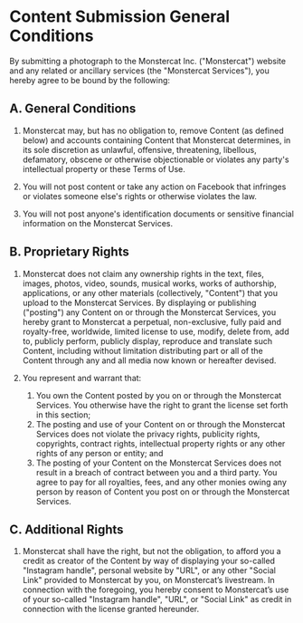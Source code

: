 # Content Submission General Conditions 

By submitting a photograph to the Monstercat Inc. ("Monstercat") website and any related or ancillary services (the "Monstercat Services"), you hereby agree to be bound by the following:

## A. General Conditions

1.	Monstercat may, but has no obligation to, remove Content (as defined below) and accounts containing Content that Monstercat determines, in its sole discretion as unlawful, offensive, threatening, libellous, defamatory, obscene or otherwise objectionable or violates any party's intellectual property or these Terms of Use. 

2.	You will not post content or take any action on Facebook that infringes or violates someone else's rights or otherwise violates the law.

3.	You will not post anyone's identification documents or sensitive financial information on the Monstercat Services.

## B. Proprietary Rights

1.	Monstercat does not claim any ownership rights in the text, files, images, photos, video, sounds, musical works, works of authorship, applications, or any other materials (collectively, "Content") that you upload to the Monstercat Services. By displaying or publishing ("posting") any Content on or through the Monstercat Services, you hereby grant to Monstercat a perpetual, non-exclusive, fully paid and royalty-free, worldwide, limited license to use, modify, delete from, add to, publicly perform, publicly display, reproduce and translate such Content, including without limitation distributing part or all of the Content through any and all media now known or hereafter devised.

2.	You represent and warrant that:  
     1. You own the Content posted by you on or through the Monstercat Services. You otherwise have the right to grant the license set forth in this section;  
     2. The posting and use of your Content on or through the Monstercat Services does not violate the privacy rights, publicity rights, copyrights, contract rights, intellectual property rights or any other rights of any person or entity; and  
     3. The posting of your Content on the Monstercat Services does not result in a breach of contract between you and a third party. You agree to pay for all royalties, fees, and any other monies owing any person by reason of Content you post on or through the Monstercat Services.  

## C. Additional Rights

1.	Monstercat shall have the right, but not the obligation, to afford you a credit as creator of the Content by way of displaying your so-called "Instagram handle", personal website by "URL", or any other "Social Link" provided to Monstercat by you, on Monstercat’s livestream. In connection with the foregoing, you hereby consent to Monstercat’s use of your so-called "Instagram handle", "URL", or "Social Link" as credit in connection with the license granted hereunder. 
